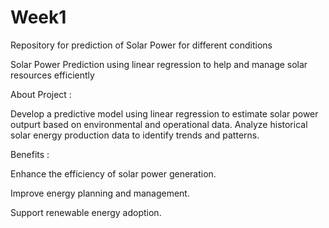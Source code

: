 # Week1
Repository for prediction of Solar Power for different conditions

Solar Power Prediction using linear regression to help and manage solar resources efficiently

About Project :

Develop a predictive model using linear regression to estimate solar power outpurt based on environmental and operational data.
Analyze historical solar energy production data to identify trends and patterns.

Benefits :

Enhance the efficiency of solar power generation.

Improve energy planning and management.

Support renewable energy adoption.
